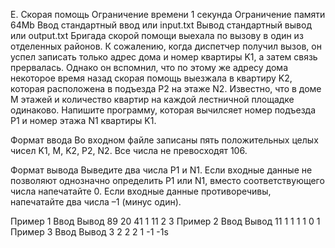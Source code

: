 E. Скорая помощь
Ограничение времени	1 секунда
Ограничение памяти	64Mb
Ввод	стандартный ввод или input.txt
Вывод	стандартный вывод или output.txt
Бригада скорой помощи выехала по вызову в один из отделенных районов. К сожалению, когда диспетчер получил вызов, он успел записать только адрес дома и номер квартиры K1, а затем связь прервалась. Однако он вспомнил, что по этому же адресу дома некоторое время назад скорая помощь выезжала в квартиру K2, которая расположена в подъезда P2 на этаже N2. Известно, что в доме M этажей и количество квартир на каждой лестничной площадке одинаково. Напишите программу, которая вычилсяет номер подъезда P1 и номер этажа N1 квартиры K1.

Формат ввода
Во входном файле записаны пять положительных целых чисел K1, M, K2, P2, N2. Все числа не превосходят 106.

Формат вывода
Выведите два числа P1 и N1. Если входные данные не позволяют однозначно определить P1 или N1, вместо соответствующего числа напечатайте 0. Если входные данные противоречивы, напечатайте два числа –1 (минус один).

Пример 1
Ввод	Вывод
89 20 41 1 11
2 3
Пример 2
Ввод	Вывод
11 1 1 1 1
0 1
Пример 3
Ввод	Вывод
3 2 2 2 1
-1 -1s
